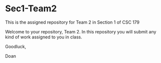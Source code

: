 # Sec1-Team2
This is the assigned repository for Team 2 in Section 1 of CSC 179

Welcome to your repository, Team 2. In this repository you will submit any kind of work assigned to you in class.

Goodluck,

Doan
